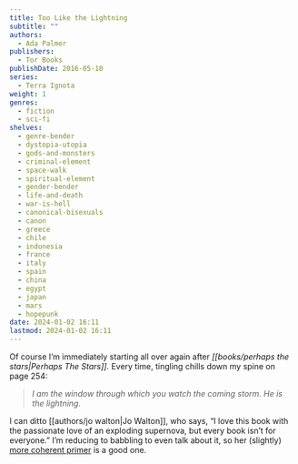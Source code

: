 ```yaml
---
title: Too Like the Lightning
subtitle: ""
authors:
  - Ada Palmer
publishers:
  - Tor Books
publishDate: 2016-05-10
series:
  - Terra Ignota
weight: 1
genres:
  - fiction
  - sci-fi
shelves:
  - genre-bender
  - dystopia-utopia
  - gods-and-monsters
  - criminal-element
  - space-walk
  - spiritual-element
  - gender-bender
  - life-and-death
  - war-is-hell
  - canonical-bisexuals
  - canon
  - greece
  - chile
  - indonesia
  - france
  - italy
  - spain
  - china
  - egypt
  - japan
  - mars
  - hopepunk
date: 2024-01-02 16:11
lastmod: 2024-01-02 16:11
---
```

Of course I’m immediately starting all over again after _[[books/perhaps the stars|Perhaps The Stars]]._ Every time, tingling chills down my spine on page 254:  
  
> _I am the window through which you watch the coming storm. He is the lightning._

I can ditto [[authors/jo walton|Jo Walton]], who says, “I love this book with the passionate love of an exploding supernova, but every book isn’t for everyone.” I’m reducing to babbling to even talk about it, so her (slightly) [more coherent primer](https://reactormag.com/a-future-worth-having-ada-palmers-too-like-the-lightning/) is a good one.